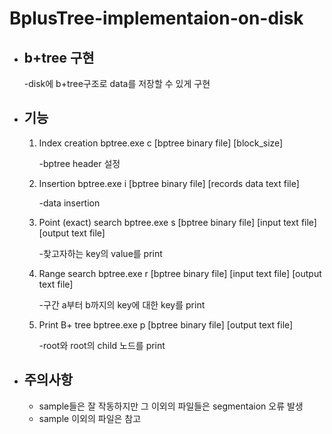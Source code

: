 # BplusTree-implementaion-on-disk


* ## b+tree 구현
  -disk에 b+tree구조로 data를 저장할 수 있게 구현

* ## 기능
  1. Index creation
    bptree.exe c [bptree binary file] [block_size]
    
        -bptree header 설정
    
    
    
  2. Insertion
    bptree.exe i [bptree binary file] [records data text file]
    
        -data insertion

  3. Point (exact) search
    bptree.exe s [bptree binary file] [input text file] [output text file]
    
        -찾고자하는 key의 value를 print
    
    

  4. Range search
    bptree.exe r [bptree binary file] [input text file] [output text file]
    
        -구간 a부터 b까지의 key에 대한 key를 print
    

  5. Print B+ tree
    bptree.exe p [bptree binary file] [output text file]
    
        -root와 root의 child 노드를 print
        
 * ## 주의사항
    - sample들은 잘 작동하지만 그 이외의 파일들은 segmentaion 오류 발생
    - sample 이외의 파일은 참고
